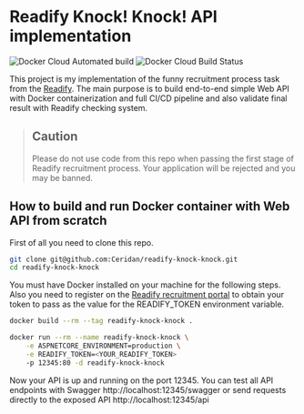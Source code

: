 # Readify Knock! Knock! API implementation

![Docker Cloud Automated build](https://img.shields.io/docker/cloud/automated/ceridan/readify-knock-knock.svg)
![Docker Cloud Build Status](https://img.shields.io/docker/cloud/build/ceridan/readify-knock-knock.svg)

This project is my implementation of the funny recruitment process task from the [Readify](https://knockknock.readify.net/).
The main purpose is to build end-to-end simple Web API with Docker containerization and full CI/CD pipeline and also validate final result with Readify checking system.

> ## Caution
>
> Please do not use code from this repo when passing the first stage of Readify recruitment process.
Your application will be rejected and you may be banned.

## How to build and run Docker container with Web API from scratch

First of all you need to clone this repo.

```bash
git clone git@github.com:Ceridan/readify-knock-knock.git
cd readify-knock-knock
```

You must have Docker installed on your machine for the following steps.
Also you need to register on the [Readify recruitment portal](https://join.readify.net/)
to obtain your token to pass as the value for the READIFY_TOKEN environment variable.

```bash
docker build --rm --tag readify-knock-knock .

docker run --rm --name readify-knock-knock \
    -e ASPNETCORE_ENVIRONMENT=production \
    -e READIFY_TOKEN=<YOUR_READIFY_TOKEN>
    -p 12345:80 -d readify-knock-knock
```

Now your API is up and running on the port 12345.
You can test all API endpoints with Swagger http://localhost:12345/swagger
or send requests directly to the exposed API http://localhost:12345/api